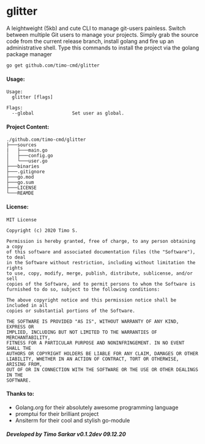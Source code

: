 # glitter 
A leightweight (5kb) and cute CLI to manage git-users painless. Switch between multiple Git users to manage your projects. Simply grab the source code from the current release branch, install golang and fire up an administrative shell. Type this commands to install the project via the golang package manager

```shell
go get github.com/timo-cmd/glitter
```

#### Usage:
```
Usage: 
  glitter [flags]  

Flags:
  --global              Set user as global.
```

#### Project Content:

```
./github.com/timo-cmd/glitter
├───sources
|   ├───main.go
│   ├───config.go
│   └───user.go
├───binaries
├───.gitignore
├───go.mod
├───go.sum
├───LICENSE
└───REAMDE
```

#### License:

```
MIT License

Copyright (c) 2020 Timo S. 

Permission is hereby granted, free of charge, to any person obtaining a copy
of this software and associated documentation files (the "Software"), to deal
in the Software without restriction, including without limitation the rights
to use, copy, modify, merge, publish, distribute, sublicense, and/or sell
copies of the Software, and to permit persons to whom the Software is
furnished to do so, subject to the following conditions:

The above copyright notice and this permission notice shall be included in all
copies or substantial portions of the Software.

THE SOFTWARE IS PROVIDED "AS IS", WITHOUT WARRANTY OF ANY KIND, EXPRESS OR
IMPLIED, INCLUDING BUT NOT LIMITED TO THE WARRANTIES OF MERCHANTABILITY,
FITNESS FOR A PARTICULAR PURPOSE AND NONINFRINGEMENT. IN NO EVENT SHALL THE
AUTHORS OR COPYRIGHT HOLDERS BE LIABLE FOR ANY CLAIM, DAMAGES OR OTHER
LIABILITY, WHETHER IN AN ACTION OF CONTRACT, TORT OR OTHERWISE, ARISING FROM,
OUT OF OR IN CONNECTION WITH THE SOFTWARE OR THE USE OR OTHER DEALINGS IN THE
SOFTWARE.
```

#### Thanks to:

- Golang.org for their absolutely awesome programming language
- promptui for their brilliant project
- Ansiterm for their cool and stylish go-module

##### Developed by Timo Sarkar v0.1.2dev 09.12.20
